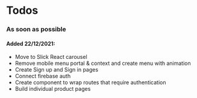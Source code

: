 # Todos

### As soon as possible

#### Added 22/12/2021:

- Move to Slick React carousel
- Remove mobile menu portal & context and create menu with animation
- Create Sign up and Sign in pages
- Connect firebase auth
- Create component to wrap routes that require authentication
- Build individual product pages
